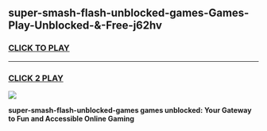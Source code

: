 
## super-smash-flash-unblocked-games-Games-Play-Unblocked-&-Free-j62hv
<h3>
<a href="https://premium76.site?title=super-smash-flash-unblocked-games&ref=24A">CLICK TO PLAY</a></h3>
<hr>

<h3>
<a href="https://premium76.site?title=super-smash-flash-unblocked-games&ref=24A">CLICK 2 PLAY</a>
  
</h3>

<a href="https://premium76.site?title=super-smash-flash-unblocked-games&ref=24A"><img src="https://clearcache.store/games.png"></a>


**super-smash-flash-unblocked-games games unblocked: Your Gateway to Fun and Accessible Online Gaming**
